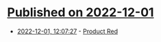 # [Published on 2022-12-01](index.md)

* [2022-12-01, 12:07:27](https://news.ycombinator.com/item?id=33815192) - [Product Red](https://en.wikipedia.org/wiki/Product_Red)
